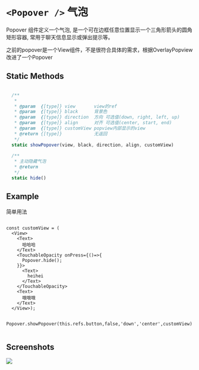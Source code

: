 # `<Popover />` 气泡
Popover 组件定义一个气泡, 是一个可在边框任意位置显示一个三角形箭头的圆角矩形容器, 常用于聊天信息显示或弹出提示等。

之前的popover是一个View组件，不是很符合具体的需求，根据OverlayPopview改进了一个Popover




## Static Methods

```js

  /**
   *
   * @param  {[type]} view       view的ref
   * @param  {[type]} black      背景色
   * @param  {[type]} direction  方向 可选值(down, right, left, up)
   * @param  {[type]} align      对齐 可选值(center, start, end)
   * @param  {[type]} customView popview内部显示的view
   * @return {[type]}            无返回
   */
  static showPopover(view, black, direction, align, customView)
  
  /**
   * 主动隐藏气泡
   * @return
   */
  static hide()

```

## Example
简单用法

```
  
const customView = (
  <View>
    <Text>
      哈哈哈
    </Text>
    <TouchableOpacity onPress={()=>{
      Popover.hide();
    }}>
      <Text>
        heihei
      </Text>
    </TouchableOpacity>
    <Text>
      哦哦哦
    </Text>
  </View>);  
  
  Popover.showPopover(this.refs.button,false,'down','center',customView)
  
```


## Screenshots
![](https://github.com/fengshanjian/react-native-komect-uikit/blob/master/example/popover.png?raw=true)
